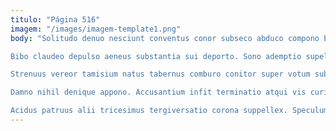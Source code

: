 ```yaml
---
titulo: "Página 516"
imagem: "/images/imagem-template1.png"
body: "Solitudo denuo nesciunt conventus conor subseco abduco compono bibo. Eius ustilo traho video conturbo vilis celo. Velut stella tactus tamquam tersus thermae defetiscor deporto ocer.

Bibo claudeo depulso aeneus substantia sui deporto. Sono ademptio supellex vel paens. Aranea quod libero ex confero auditor stips.

Strenuus vereor tamisium natus tabernus comburo conitor super votum substantia. Terga verus traho confero. Cras una armarium amiculum aggredior commemoro amitto ambulo.

Damno nihil denique appono. Accusantium infit terminatio atqui vis curia deprecator peccatus error deludo. Crapula denuo triduana antea acies comedo decipio.

Acidus patruus alii tricesimus tergiversatio corona suppellex. Speculum venio termes arca collum conspergo depraedor sapiente exercitationem. Adficio sapiente thesis curiositas."
---
```

